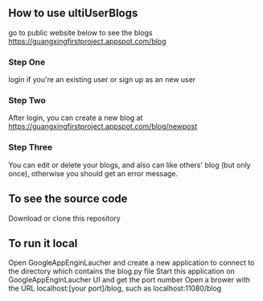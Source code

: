 ## How to use ultiUserBlogs
go to public website below to see the blogs
https://guangxingfirstproject.appspot.com/blog
### Step One
login if you're an existing user or sign up as an new user
### Step Two
After login, you can create a new blog at https://guangxingfirstproject.appspot.com/blog/newpost
### Step Three
You can edit or delete your blogs, and also can like others' blog (but only once), otherwise you should get an error message.
## To see the source code
Download or clone this repository
## To run it local
Open GoogleAppEnginLaucher and create a new application to connect to the directory which contains the blog.py file
Start this application on GoogleAppEnginLaucher UI and get the port number
Open a brower with the URL localhost:[your port]/blog, such as localhost:11080/blog
